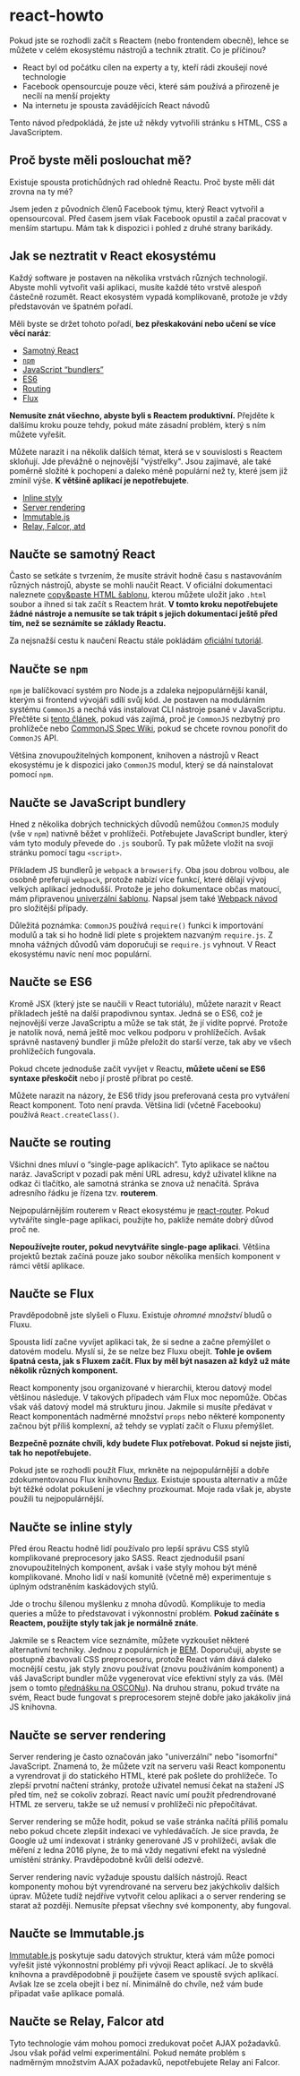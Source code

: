 # react-howto

Pokud jste se rozhodli začít s Reactem (nebo frontendem obecně), lehce se můžete v celém ekosystému nástrojů a technik ztratit. Co je příčinou?

* React byl od počátku cílen na experty a ty, kteří rádi zkoušejí nové technologie
* Facebook opensourcuje pouze věci, které sám používá a přirozeně je necílí na menší projekty
* Na internetu je spousta zavádějících React návodů

Tento návod předpokládá, že jste už někdy vytvořili stránku s HTML, CSS a JavaScriptem.

## Proč byste měli poslouchat mě?

Existuje spousta protichůdných rad ohledně Reactu. Proč byste měli dát zrovna na ty mé?

Jsem jeden z původních členů Facebook týmu, který React vytvořil a opensourcoval. Před časem jsem však Facebook opustil a začal pracovat v menším startupu. Mám tak k dispozici i pohled z druhé strany barikády.


## Jak se neztratit v React ekosystému

Každý software je postaven na několika vrstvách různých technologií. Abyste mohli vytvořit vaši aplikaci, musíte každé této vrstvě alespoň částečně rozumět. React ekosystém vypadá komplikovaně, protože je vždy představován ve špatném pořadí.

Měli byste se držet tohoto pořadí, **bez přeskakování nebo učení se více věcí naráz**:

* [Samotný React](#user-content-naučte-se-samotný-react)
* [`npm`](#user-content-naučte-se-npm)
* [JavaScript “bundlers”](#user-content-naučte-se-javascript-bundlery)
* [ES6](#user-content-naučte-se-es6)
* [Routing](#user-content-naučte-se-routing)
* [Flux](#user-content-naučte-se-flux)

**Nemusíte znát všechno, abyste byli s Reactem produktivní.** Přejděte k dalšímu kroku pouze tehdy, pokud máte zásadní problém, který s ním můžete vyřešit.

Můžete narazit i na několik dalších témat, která se v souvislosti s Reactem skloňují. Jde převážně o nejnovější "výstřelky". Jsou zajímavé, ale také poměrně složité k pochopení a daleko méně populární než ty, které jsem již zmínil výše. **K většině aplikací je nepotřebujete**.

* [Inline styly](#user-content-naučte-se-inline-styly)
* [Server rendering](#user-content-naučte-se-server-rendering)
* [Immutable.js](#user-content-naučte-se-immutablejs)
* [Relay, Falcor, atd](#user-content-naučte-se-relay-falcor-atd)

## Naučte se samotný React

Často se setkáte s tvrzením, že musíte strávit hodně času s nastavováním různých nástrojů, abyste se mohli naučit React. V oficiální dokumentaci naleznete [copy&paste HTML šablonu](https://facebook.github.io/react/docs/getting-started.html#quick-start-without-npm), kterou můžete uložit jako `.html` soubor a ihned si tak začít s Reactem hrát. **V tomto kroku nepotřebujete žádné nástroje a nemusíte se tak trápit s jejich dokumentací ještě před tím, než se seznámíte se základy Reactu.**

Za nejsnažší cestu k naučení Reactu stále pokládám [oficiální tutoriál](https://facebook.github.io/react/docs/tutorial.html).

## Naučte se `npm`

`npm` je balíčkovací systém pro Node.js a zdaleka nejpopulárnější kanál, kterým si frontend vývojáři sdílí svůj kód. Je postaven na modulárním systému `CommonJS` a nechá vás instalovat CLI  nástroje psané v JavaScriptu. Přečtěte si [tento článek](http://0fps.net/2013/01/22/commonjs-why-and-how/), pokud vás zajímá, proč je `CommonJS` nezbytný pro prohlížeče nebo [CommonJS Spec Wiki](http://wiki.commonjs.org/wiki/Introduction), pokud se chcete rovnou ponořit do `CommonJS` API.

Většina znovupoužitelných komponent, knihoven a nástrojů v React ekosystému je k dispozici jako `CommonJS` modul, který se dá nainstalovat pomocí `npm`.

## Naučte se JavaScript bundlery

Hned z několika dobrých technických důvodů nemůžou `CommonJS` moduly (vše v `npm`) nativně běžet v prohlížeči. Potřebujete JavaScript bundler, který vám tyto moduly převede do `.js` souborů. Ty pak můžete vložit na svoji stránku pomocí tagu `<script>`.

Příkladem JS bundlerů je `webpack` a `browserify`. Oba jsou dobrou volbou, ale osobně preferuji `webpack`, protože nabízí více funkcí, které dělají vývoj velkých aplikací jednodušší. Protože je jeho dokumentace občas matoucí, mám připravenou [univerzální šablonu](https://github.com/petehunt/react-webpack-template). Napsal jsem také [Webpack návod](https://github.com/petehunt/webpack-howto) pro složitější případy.

Důležitá poznámka: `CommonJS` používá `require()` funkci k importování modulů a tak si ho hodně lidí plete s projektem nazvaným `require.js`. Z mnoha vážných důvodů vám doporučuji se `require.js` vyhnout. V React ekosystému navíc není moc populární.


## Naučte se ES6

Kromě JSX (který jste se naučili v React tutoriálu), můžete narazit v React příkladech ještě na další prapodivnou syntax. Jedná se o ES6, což je nejnovější verze JavaScriptu a může se tak stát, že jí vidíte poprvé. Protože je natolik nová, nemá ještě moc velkou podporu v prohlížečích. Avšak správně nastavený bundler ji může přeložit do starší verze, tak aby ve všech prohlížečích fungovala.

Pokud chcete jednoduše začít vyvíjet v Reactu, **můžete učení se ES6 syntaxe přeskočit** nebo jí prostě přibrat po cestě.

Můžete narazit na názory, že ES6 třídy jsou preferovaná cesta pro vytváření React komponent. Toto není pravda. Většina lidí (včetně Facebooku) používá `React.createClass()`.


## Naučte se routing

Všichni dnes mluví o “single-page aplikacích”. Tyto aplikace se načtou naráz. JavaScript v pozadí pak mění URL adresu, když uživatel klikne na odkaz či tlačítko, ale samotná stránka se znova už nenačítá. Správa adresního řádku je řízena tzv. **routerem**.

Nejpopulárnějším routerem v React ekosystému je [react-router](https://github.com/rackt/react-router). Pokud vytváříte single-page aplikaci, použijte ho, pakliže nemáte dobrý důvod proč ne.

**Nepoužívejte router, pokud nevytváříte single-page aplikaci**. Většina projektů beztak začíná pouze jako soubor několika menších komponent v rámci větší aplikace.

## Naučte se Flux

Pravděpodobně jste slyšeli o Fluxu. Existuje *ohromné množství* bludů o Fluxu.

Spousta lidí začne vyvíjet aplikaci tak, že si sedne a začne přemýšlet o datovém modelu. Myslí si, že se nelze bez Fluxu obejít. **Tohle je ovšem špatná cesta, jak s Fluxem začít. Flux by měl být nasazen až když už máte několik různých komponent.**

React komponenty jsou organizované v hierarchii, kterou datový model většinou následuje. V takových případech vám Flux moc nepomůže. Občas však váš datový model má strukturu jinou. Jakmile si musíte předávat v React komponentách nadměrné množství `props` nebo některé komponenty začnou být příliš komplexní, až tehdy se vyplatí začít o Fluxu přemýšlet.

**Bezpečně poznáte chvíli, kdy budete Flux potřebovat. Pokud si nejste jisti, tak ho nepotřebujete.**

Pokud jste se rozhodli použít Flux, mrkněte na nejpopulárnější a dobře zdokumentovanou Flux knihovnu [Redux](http://redux.js.org/). Existuje spousta alternativ a může být těžké odolat pokušení je všechny prozkoumat. Moje rada však je, abyste použili tu nejpopulárnější.

## Naučte se inline styly

Před érou Reactu hodně lidí používalo pro lepší správu CSS stylů komplikované preprocesory jako SASS. React zjednodušil psaní znovupoužitelných komponent, avšak i vaše styly mohou být méně komplikované. Mnoho lidí v naší komunitě (včetně mě) experimentuje s úplným odstraněním kaskádových stylů.

Jde o trochu šílenou myšlenku z mnoha důvodů. Komplikuje to media queries a může to představovat i výkonnostní problém. **Pokud začínáte s Reactem, použijte styly tak jak je normálně znáte**.

Jakmile se s Reactem více seznámíte, můžete vyzkoušet některé alternativní techniky. Jednou z populárních je [BEM](https://en.bem.info/). Doporučuji, abyste se postupně zbavovali CSS preprocesoru, protože React vám dává daleko mocnější cestu, jak styly znovu používat (znovu používáním komponent) a váš JavaScript bundler může vygenerovat více efektivní styly za vás. (Měl jsem o tomto [přednášku na OSCONu](https://www.youtube.com/watch?v=VkTCL6Nqm6Y)). Na druhou stranu, pokud trváte na svém, React bude fungovat s preprocesorem stejně dobře jako jakákoliv jiná JS knihovna.

## Naučte se server rendering

Server rendering je často označován jako "univerzální" nebo "isomorfní" JavaScript. Znamená to, že můžete vzít na serveru vaši React komponentu a vyrendrovat ji do statického HTML, které pak pošlete do prohlížeče. To zlepší prvotní načtení stránky, protože uživatel nemusí čekat na stažení JS před tím, než se cokoliv zobrazí. React navíc umí použít předrendrované HTML ze serveru, takže se už nemusí v prohlížeči nic přepočítávat.

Server rendering se může hodit, pokud se vaše stránka načítá příliš pomalu nebo pokud chcete zlepšit indexaci ve vyhledávačích. Je sice pravda, že Google už umí indexovat i stránky generované JS v prohlížeči, avšak dle měření z ledna 2016 plyne, že to má vždy negativní efekt na výsledné umístění stránky. Pravděpodobně kvůli delší odezvě.

Server rendering navíc vyžaduje spoustu dalších nástrojů. React komponenty mohou být vyrendrované na serveru bez jakýchkoliv dalších úprav. Můžete tudíž nejdříve vytvořit celou aplikaci a o server rendering se starat až později. Nemusíte přepsat všechny své komponenty, aby fungoval.

## Naučte se Immutable.js

[Immutable.js](https://facebook.github.io/immutable-js/) poskytuje sadu datových struktur, která vám může pomoci vyřešit jisté výkonnostní problémy při vývoji React aplikací. Je to skvělá knihovna a pravděpodobně ji použijete časem ve spoustě svých aplikací. Avšak lze se zcela obejít i bez ní. Minimálně do chvíle, než vám bude připadat vaše aplikace pomalá.

## Naučte se Relay, Falcor atd

Tyto technologie vám mohou pomoci zredukovat počet AJAX požadavků. Jsou však pořád velmi experimentální. Pokud nemáte problém s nadměrným množstvím AJAX požadavků, nepotřebujete Relay ani Falcor.
